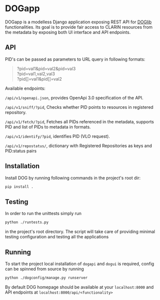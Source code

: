 # DOGapp
DOGapp is a modelless Django application exposing REST API for [DOGlib](https://github.com/clarin-eric/DOGlib) functionalities. 
Its goal is to provide fair access to CLARIN resources from the metadata by exposing both UI interface and API endpoints. 

## API
PID's can be passed as parameters to URL query in following formats:
>?pid=val1&pid=val2&pid=val3 \
>?pid=val1,val2,val3 \
>?pid[]=val1&pid[]=val2

Available endpoints:

`/api/v1/openapi.json`, provides OpenApi 3.0 specification of the API.

`/api/v1/sniff/?pid`, Checks whether PID points to resources in registered repository.

`/api/v1/fetch/?pid`, Fetches all PIDs referenced in the metadata, supports PID and list of PIDs to metadata in formats.

`/api/v1/identify/?pid`, identifies PID (VLO request).

`/api/v1/repostatus/`, dictionary with Registered Repositories as keys and PID:status pairs

## Installation
Install DOG by running following commands in the project's root dir:
```bash
pip install .
```

## Testing
In order to run the unittests simply run
```bash
python ./runtests.py
```
in the project's root directory. The script will take care of providing minimal testing configuration and testing all the applications

## Running
To start the project local installation of `dogapi` and `dogui` is required, config can be spinned from source by running
```bash
python ./dogconfig/manage.py runserver
```
By default DOG homepage should be available at your `localhost:8000` and API endpoints at `localhost:8000/api/<functionality>`

